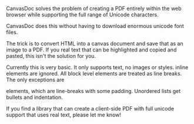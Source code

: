 CanvasDoc solves the problem of creating a PDF entirely within the web browser while supporting the full range of Unicode characters.

CanvasDoc does this without having to download enormous unicode font files.

The trick is to convert HTML into a canvas document and save that as an image to a PDF. If you real text that can be highlighted and copied and pasted, this isn't the solution for you.

Currently this is very basic. It only supports text, no images or styles. inline elements are ignored. All block level elements are treated as line breaks. The only exceptions are <p> elements, which are line-breaks with some padding. Unordered lists get bullets and indentation.

If you find a library that can create a client-side PDF with full unicode support that uses real text, please let me know!